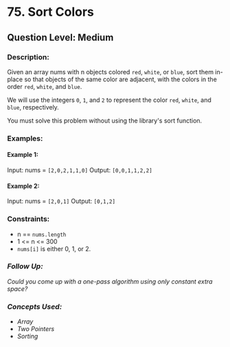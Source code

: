 # 75. Sort Colors
## Question Level: Medium
### Description:
Given an array nums with n objects colored `red`, `white`, or `blue`, sort them in-place so that objects of the same color are adjacent, with the colors in the order `red`, `white`, and `blue`.

We will use the integers `0`, `1`, and `2` to represent the color `red`, `white`, and `blue`, respectively.

You must solve this problem without using the library's sort function.

### Examples:
#### Example 1:

Input: nums = `[2,0,2,1,1,0]`
Output: `[0,0,1,1,2,2]`
#### Example 2:

Input: nums = `[2,0,1]`
Output: `[0,1,2]`

### Constraints:

- n == `nums.length`
- 1 <= n <= 300
- `nums[i]` is either 0, 1, or 2.

### <i>Follow Up:
Could you come up with a one-pass algorithm using only constant extra space?

### Concepts Used:
- Array
- Two Pointers
- Sorting </i>
